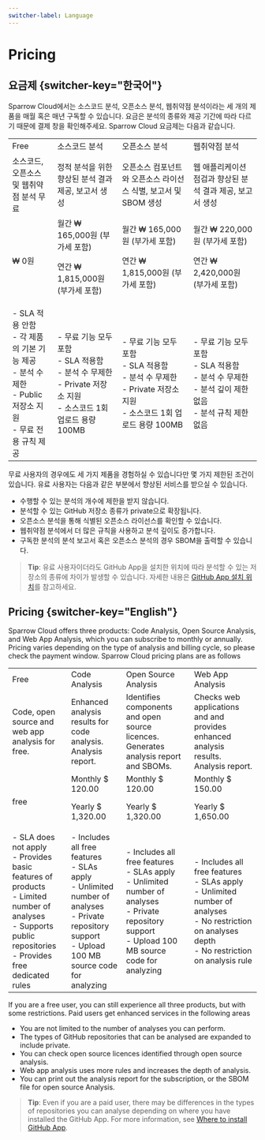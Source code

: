 ```yaml
---
switcher-label: Language
---
```


# Pricing


## 요금제 {switcher-key="한국어"}


Sparrow Cloud에서는 소스코드 분석, 오픈소스 분석, 웹취약점 분석이라는 세 개의 제품을 매월 혹은 매년 구독할 수 있습니다. 요금은 분석의 종류와 제공 기간에 따라 다르기 때문에 결제 창을 확인해주세요.
Sparrow Cloud 요금제는 다음과 같습니다.

<table>
<tr>
<td>Free</td>
<td>소스코드 분석</td>
<td>오픈소스 분석</td>
<td>웹취약점 분석</td>
</tr>
<tr>
<td>소스코드, 오픈소스 및 웹취약점 분석 무료</td>
<td>정적 분석을 위한 향상된 분석 결과 제공, 
보고서 생성</td>
<td>오픈소스 컴포넌트와 오픈소스 라이선스 식별, 보고서 및 SBOM 생성</td>
<td>웹 애플리케이션 점검과
향상된 분석 결과 제공, 보고서 생성</td>
</tr>
<tr>
<td>₩ 0원</td>
<td>월간 ₩ 165,000원 (부가세 포함)

연간 ₩ 1,815,000원 (부가세 포함)
</td>
<td>월간 ₩ 165,000원 (부가세 포함)

연간 ₩ 1,815,000원 (부가세 포함)
</td>
<td>월간 ₩ 220,000원 (부가세 포함)

연간 ₩ 2,420,000원 (부가세 포함)
</td>
</tr>
<tr>
<td>- SLA 적용 안함<br>
- 각 제품의 기본 기능 제공<br>
- 분석 수 제한<br>
- Public 저장소 지원<br>
- 무료 전용 규칙 제공</td>
<td>- 무료 기능 모두 포함<br>
- SLA 적용함<br>
- 분석 수 무제한<br>
- Private 저장소 지원<br>
- 소스코드 1회 업로드 용량 100MB</td>
<td>- 무료 기능 모두 포함<br>
- SLA 적용함<br>
- 분석 수 무제한<br>
- Private 저장소 지원<br>
- 소스코드 1회 업로드 용량 100MB</td>
<td>- 무료 기능 모두 포함<br>
- SLA 적용함<br>
- 분석 수 무제한<br>
- 분석 깊이 제한 없음<br>
- 분석 규칙 제한 없음</td>
</tr>
</table>

무료 사용자의 경우에도 세 가지 제품을 경험하실 수 있습니다만 몇 가지 제한된 조건이 있습니다. 유료 사용자는 다음과 같은 부분에서 향상된 서비스를 받으실 수 있습니다.
- 수행할 수 있는 분석의 개수에 제한을 받지 않습니다.
- 분석할 수 있는 GitHub 저장소 종류가 private으로 확장됩니다.
- 오픈소스 분석을 통해 식별된 오픈소스 라이선스를 확인할 수 있습니다.
- 웹취약점 분석에서 더 많은 규칙을 사용하고 분석 깊이도 증가합니다.
- 구독한 분석의 분석 보고서 혹은 오픈소스 분석의 경우 SBOM을 출력할 수 있습니다. 

> **Tip**: 유료 사용자이더라도 GitHub App을 설치한 위치에 따라 분석할 수 있는 저장소의 종류에 차이가 발생할 수 있습니다. 자세한 내용은 [GitHub App 설치 위치](GitHub.md)를 참고하세요.



## Pricing {switcher-key="English"}



Sparrow Cloud offers three products: Code Analysis, Open Source Analysis, and Web App Analysis, which you can subscribe to monthly or annually. Pricing varies depending on the type of analysis and billing cycle, so please check the payment window.
Sparrow Cloud pricing plans are as follows

<table>
<tr>
<td>Free</td>
<td>Code Analysis</td>
<td>Open Source Analysis</td>
<td>Web App Analysis</td>
</tr>
<tr>
<td>Code, open source and web app analysis for free.</td>
<td>Enhanced analysis results for code analysis.
 Analysis report.</td>
<td>Identifies components and open source licences.
Generates analysis report and SBOMs.</td>
<td>Checks web applications and
and provides enhanced analysis results.
 Analysis report.</td>
</tr>
<tr>
<td>free</td>
<td>Monthly $ 120.00

Yearly $ 1,320.00
</td>
<td>Monthly $ 120.00

Yearly $ 1,320.00
</td>
<td>Monthly $ 150.00

Yearly $ 1,650.00
</td>
</tr>
<tr>
<td>- SLA does not apply<br>
- Provides basic features of products<br>
- Limited number of analyses<br>
- Supports public repositories<br>
- Provides free dedicated rules</td>
<td>- Includes all free features<br>
- SLAs apply<br>
- Unlimited number of analyses<br>
- Private repository support<br>
- Upload 100 MB source code for analyzing</td>
<td>- Includes all free features<br>
- SLAs apply<br>
- Unlimited number of analyses<br>
- Private repository support<br>
- Upload 100 MB source code for analyzing</td>
<td>- Includes all free features<br>
- SLAs apply<br>
- Unlimited number of analyses<br>
- No restriction on analyses depth<br>
- No restriction on analysis rule</td>
</tr>
</table>

If you are a free user, you can still experience all three products, but with some restrictions. Paid users get enhanced services in the following areas
- You are not limited to the number of analyses you can perform.
- The types of GitHub repositories that can be analysed are expanded to include private.
- You can check open source licences identified through open source analysis.
- Web app analysis uses more rules and increases the depth of analysis.
- You can print out the analysis report for the subscription, or the SBOM file for open source Analysis.

> **Tip**: Even if you are a paid user, there may be differences in the types of repositories you can analyse depending on where you have installed the GitHub App. For more information, see [Where to install GitHub App](GitHub.md).


